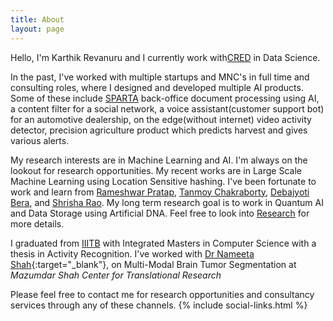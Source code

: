 ```yaml
---
title: About
layout: page
---
```

Hello, I'm Karthik Revanuru and I currently work with[CRED](https://www.cred.club/) in Data Science.

In the past, I've worked with multiple startups and MNC's in full time and consulting roles, where I designed and developed multiple AI products. Some of these include [SPARTA](https://sparta.aero/) back-office document processing using AI,  a content filter for a social network, a voice assistant(customer support bot) for an automotive dealership, on the edge(without internet) video activity detector, precision agriculture product which predicts harvest and gives various alerts. 

My research interests are in Machine Learning and AI. I'm always on the lookout for research opportunities. My recent works are in Large Scale Machine Learning using Location Sensitive hashing. I've been fortunate to work and learn from [Rameshwar Pratap](https://sites.google.com/site/prataprameshwaryadav/home), [Tanmoy Chakraborty](http://faculty.iiitd.ac.in/~tanmoy/), [Debajyoti Bera](https://www.iiitd.ac.in/dbera), and [Shrisha Rao](https://www.iiitb.ac.in/faculty/shrisha-rao). My long term research goal is to work in Quantum AI and Data Storage using Artificial DNA. Feel free to look into [Research](https://karthikrevanuru.github.io/research/) for more details. 

I graduated from [IIITB](https://www.iiitb.ac.in/) with Integrated Masters in Computer Science with a thesis in Activity Recognition. I've worked with [Dr Nameeta Shah](https://www.msctr.org/2016/09/16/dr-nameeta-shah/){:target="_blank"}, on Multi-Modal Brain Tumor Segmentation at *Mazumdar Shah Center for Translational Research*

Please feel free to contact me for research opportunities and consultancy services through any of these channels.
{% include social-links.html %}
